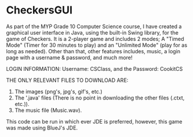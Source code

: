 # CheckersGUI
As part of the MYP Grade 10 Computer Science course, I have created a graphical user interface in Java, 
using the built-in Swing library, for the game of Checkers. It is a 2-player game and includes 2 modes; A "Timed Mode" 
(Timer for 30 minutes to play) and an "Unlimited Mode" (play for as long as needed). Other than that, other features includes,
music, a login page with a username & password, and much more!

LOGIN INFORMATION:
Username: CSClass, and the 
Password: CookitCS

THE ONLY RELEVANT FILES TO DOWNLOAD ARE: 
1. The images (png's, jpg's, gif's, etc.)
2. The '.java' files (There is no point in downloading the other files (.ctxt, etc.)).
3. The music file (Music.wav).

This code can be run in which ever JDE is preferred, however, this game was made using BlueJ's JDE. 
